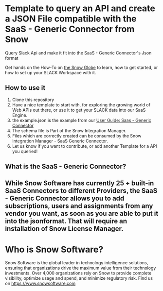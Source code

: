 # Template to query an API and create a JSON File compatible with the SaaS - Generic Connector from Snow

Query Slack Api and make it fit into the SaaS - Generic Connector's Json format

Get hands on the How-To on [the Snow Globe](https://community.snowsoftware.com/docs/DOC-1671 "the Snow Globe") to learn, how to get started, or how to set up your SLACK Workspace with it.

## How to use it

1. Clone this repository
2. Have a nice template to start with, for exploring the growing world of Web APIs out there, or use it to get your SLACK data into our SaaS Engine. 
3. the example.json is the example from our [User Guide: Saas - Generic Connector](https://snowprod.service-now.com/support/?id=kb_article_view&sys_kb_id=a36218071bcd80105586cbfe6e4bcb1c "User Guide - SaaS Generic Connector")
4. The schema file is Part of the Snow Integration Manager.
5. Files which are correctly created can be consumed by the Snow Integration Manager - SaaS Generic Connector.
6. Let us know if you want to contribute, or add another Template for a API you queried!

## What is the SaaS - Generic Connector?

While Snow Software has currently 25 + built-in SaaS Connectors to different Providers, the SaaS - Generic Connector allows you to add subscríptions, users and assignments from any vendor you want, as soon as you are able to put it into the jsonformat. That will require an installation of Snow License Manager.
---
# Who is Snow Software?

Snow Software is the global leader in technology intelligence solutions, ensuring that organizations drive the maximum value from their technology investments. Over 4,000 organizations rely on Snow to provide complete visibility, optimize usage and spend, and minimize regulatory risk.
Find us on https://www.snowsoftware.com
